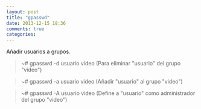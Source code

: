 ```yaml
---
layout: post
title: "gpasswd"
date: 2013-12-15 18:36
comments: true
categories: 
---
```

Añadir usuarios a grupos.

>~# gpasswd -d usuario video (Para eliminar "usuario" del grupo "video")

>~# gpasswd -a usuario video (Añadir "usuario" al grupo "video")

>~# gpasswd -A usuario video (Define a "usuario" como administrador del grupo "video")


